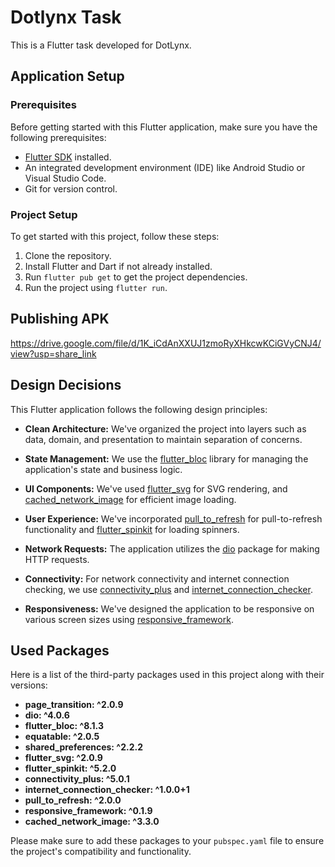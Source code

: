 # Dotlynx Task

This is a Flutter task developed for DotLynx.


## Application Setup

### Prerequisites

Before getting started with this Flutter application, make sure you have the following prerequisites:

- [Flutter SDK](https://flutter.dev/docs/get-started/install) installed.
- An integrated development environment (IDE) like Android Studio or Visual Studio Code.
- Git for version control.


### Project Setup

To get started with this project, follow these steps:

1. Clone the repository.
2. Install Flutter and Dart if not already installed.
3. Run `flutter pub get` to get the project dependencies.
4. Run the project using `flutter run`.


## Publishing APK

https://drive.google.com/file/d/1K_iCdAnXXUJ1zmoRyXHkcwKCiGVyCNJ4/view?usp=share_link


## Design Decisions

This Flutter application follows the following design principles:

- **Clean Architecture:** We've organized the project into layers such as data, domain, and presentation to maintain separation of concerns.

- **State Management:** We use the [flutter_bloc](https://pub.dev/packages/flutter_bloc) library for managing the application's state and business logic.

- **UI Components:** We've used [flutter_svg](https://pub.dev/packages/flutter_svg) for SVG rendering, and [cached_network_image](https://pub.dev/packages/cached_network_image) for efficient image loading.

- **User Experience:** We've incorporated [pull_to_refresh](https://pub.dev/packages/pull_to_refresh) for pull-to-refresh functionality and [flutter_spinkit](https://pub.dev/packages/flutter_spinkit) for loading spinners.

- **Network Requests:** The application utilizes the [dio](https://pub.dev/packages/dio) package for making HTTP requests.

- **Connectivity:** For network connectivity and internet connection checking, we use [connectivity_plus](https://pub.dev/packages/connectivity_plus) and [internet_connection_checker](https://pub.dev/packages/internet_connection_checker).

- **Responsiveness:** We've designed the application to be responsive on various screen sizes using [responsive_framework](https://pub.dev/packages/responsive_framework).

## Used Packages

Here is a list of the third-party packages used in this project along with their versions:

- **page_transition: ^2.0.9**
- **dio: ^4.0.6**
- **flutter_bloc: ^8.1.3**
- **equatable: ^2.0.5**
- **shared_preferences: ^2.2.2**
- **flutter_svg: ^2.0.9**
- **flutter_spinkit: ^5.2.0**
- **connectivity_plus: ^5.0.1**
- **internet_connection_checker: ^1.0.0+1**
- **pull_to_refresh: ^2.0.0**
- **responsive_framework: ^0.1.9**
- **cached_network_image: ^3.3.0**

Please make sure to add these packages to your `pubspec.yaml` file to ensure the project's compatibility and functionality.

